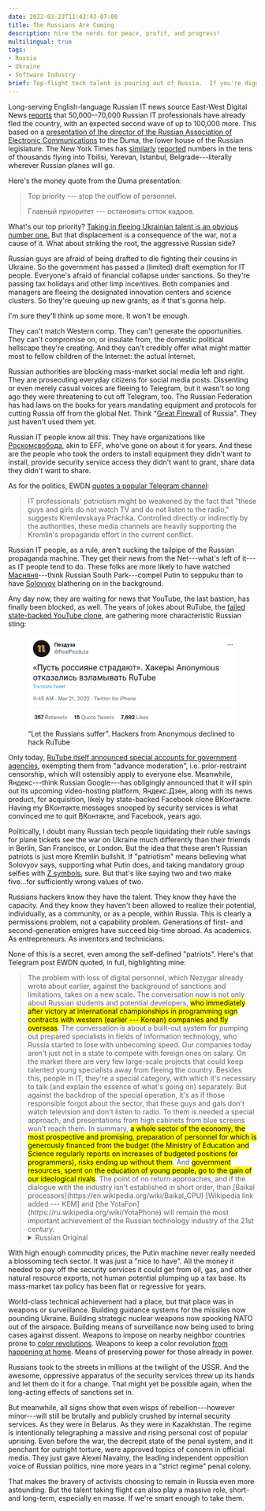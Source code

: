 ```yaml
---
date: 2022-03-23T11:43:43-07:00
title: The Russians Are Coming
description: hire the nerds for peace, profit, and progress!
multilingual: true
tags:
- Russia
- Ukraine
- Software Industry
brief: Top-flight tech talent is pouring out of Russia.  If you're digging remote work, want to boost your crew, and looking for a chance to kick Putin in the pants, hire some!
---
```


Long-serving English-language Russian IT news source East-West Digital News [reports](https://www.ewdn.com/2022/03/23/russian-it-brain-drain-accelerates-dramatically-as-economic-collapse-threatens-their-industry/) that 50,000--70,000 Russian IT professionals have already fled the country, with an expected second wave of up to 100,000 more.  This based on a [presentation of the director of the Russian Association of Electronic Communications](https://raec.ru/live/branch/12995/) to the Duma, the lower house of the Russian legislature.  The New York Times has [similarly](https://www.nytimes.com/2022/03/20/world/middleeast/ukraine-russia-armenia.html) [reported](https://www.nytimes.com/2022/03/13/world/europe/russia-exiles-putin-ukraine-war.html?referringSource=articleShare) numbers in the tens of thousands flying into Tbilisi, Yerevan, Istanbul, Belgrade---literally wherever Russian planes will go.

Here's the money quote from the Duma presentation:

<blockquote markdown="1">
Top priority --- stop the outflow of personnel.

Главный приоритет --- остановить отток кадров.
</blockquote>

What's our top priority?  [Taking in fleeing Ukrainian talent is an obvious number one.](https://www.nytimes.com/2022/03/21/business/refugees-ukraine-jobs.html)  But that displacement is a consequence of the war, not a cause of it.  What about striking the root, the aggressive Russian side?

Russian guys are afraid of being drafted to die fighting their cousins in Ukraine.  So the government has passed a (limited) draft exemption for IT people.  Everyone's afraid of financial collapse under sanctions.  So they're passing tax holidays and other limp incentives.  Both companies and managers are fleeing the designated innovation centers and science clusters.  So they're queuing up new grants, as if that's gonna help.

I'm sure they'll think up some more.  It won't be enough.

They can't match Western comp.  They can't generate the opportunities.  They can't compromise on, or insulate from, the domestic political hellscape they're creating.  And they can't credibly offer what might matter most to fellow children of the Internet: the actual Internet.

Russian authorities are blocking mass-market social media left and right.  They are prosecuting everyday citizens for social media posts.  Dissenting or even merely casual voices are fleeing to Telegram, but it wasn't so long ago they were threatening to cut off Telegram, too.  The Russian Federation has had laws on the books for years mandating equipment and protocols for cutting Russia off from the global Net.  Think "[Great Firewall](https://en.wikipedia.org/wiki/Great_Firewall) of Russia".  They just haven't used them yet.

Russian IT people know all this.  They have organizations like [Роскомсвобода](https://roskomsvoboda.org/about/en/), akin to EFF, who've gone on about it for years.  And these are the people who took the orders to install equipment they didn't want to install, provide security service access they didn't want to grant, share data they didn't want to share.

As for the politics, EWDN [quotes a popular Telegram channel](https://t.me/kremlinprachka/18002):

> IT professionals' patriotism might be weakened by the fact that "these guys and girls do not watch TV and do not listen to the radio," suggests Kremlevskaya Prachka.  Controlled directly or indirectly by the authorities, these media channels are heavily supporting the Kremlin's propaganda effort in the current conflict.

Russian IT people, as a rule, aren't sucking the tailpipe of the Russian propaganda machine.  They get their news from the Net---what's left of it---as IT people tend to do.  These folks are more likely to have watched [Масняня](https://www.youtube.com/watch?v=kzx_N8AJiKw)---think Russian South Park---compel Putin to seppuku than to have [Solovyov](https://en.wikipedia.org/wiki/Vladimir_Solovyov_(journalist)) blathering on in the background.

Any day now, they are waiting for news that YouTube, the last bastion, has finally been blocked, as well.  The years of jokes about RuTube, the [failed state-backed YouTube clone](https://www.agents.media/rutube-kremlin/), are gathering more characteristic Russian sting:

<figure>
<a href="https://twitter.com/RealPezduza/status/1505948612718649346"><img src="/images/twitter-rutube-suffer.png" alt="screenshot of tweet"></a>
<figcaption>“Let the Russians suffer”.  Hackers from Anonymous declined to hack RuTube</figcaption>
</figure>

Only today, [RuTube itself announced special accounts for government agencies](https://rb.ru/news/rutube-gosuslugi/), exempting them from "advance moderation", i.e. prior-restraint censorship, which will ostensibly apply to everyone else.  Meanwhile, Яндекс---think  Russian Google---has obligingly announced that it will spin out its upcoming video-hosting platform, Яндекс.Дзен, along with its news product, for acquisition, likely by state-backed Facebook clone ВКонтакте.  Having my ВКонтакте messages snooped by security services is what convinced me to quit ВКонтакте, and Facebook, years ago.

Politically, I doubt many Russian tech people liquidating their ruble savings for plane tickets see the war on Ukraine much differently than their friends in Berlin, San Francisco, or London.  But the idea that these aren't Russian patriots is just more Kremlin bullshit.  If "patriotism" means believing what Solovyov says, supporting what Putin does, and taking mandatory group selfies with [Z symbols](https://en.wikipedia.org/wiki/Z_(military_symbol)), sure.  But that's like saying two and two make five...for sufficiently wrong values of two.

Russians hackers know they have the talent.  They know they have the capacity.  And they know they haven't been allowed to realize their potential, individually, as a community, or as a people, within Russia.  This is clearly a permissions problem, not a capability problem.  Generations of first- and second-generation emigres have succeed big-time abroad.  As academics.  As entrepreneurs.  As inventors and technicians.

None of this is a secret, even among the self-defined "patriots".  Here's that Telegram post EWDN quoted, in full, highlighting mine:

<blockquote markdown="1">
The problem with loss of digital personnel, which Nezygar already wrote about earlier, against the background of sanctions and limitations, takes on a new scale.
The conversation now is not only about Russian students and potential developers, <mark>who immediately after victory at international championships in programming sign contracts with western (earlier --- Korean) companies and fly overseas</mark>.
The conversation is about a built-out system for pumping out prepared specialists in fields of information technology, who Russia started to lose with unbecoming speed.
Our companies today aren't just not in a state to compete with foreign ones on salary.
On the market there are very few large-scale projects that could keep talented young specialists away from fleeing the country.
Besides this, people in IT, they're a special category, with which it's necessary to talk (and explain the essence of what's going on) separately.
But against the backdrop of the special operation, it's as if those responsible forgot about the sector, that these guys and gals don't watch television and don't listen to radio.
To them is needed a special approach, and presentations from high cabinets from blue screens won't reach them.
In summary, <mark>a whole sector of the economy, the most prospective and promising, preparation of personnel for which is generously financed from the budget (the Ministry of Education and Science regularly reports on increases of budgeted positions for programmers), risks ending up without them</mark>.
And <mark>government resources, spent on the education of young people, go to the gain of our ideological rivals</mark>.
The point of no return approaches, and if the dialogue with the industry isn't established in short order, than [Baikal processors](https://en.wikipedia.org/wiki/Baikal_CPU) [Wikipedia link added --- KEM] and [the YotaFon](https://ru.wikipedia.org/wiki/YotaPhone) will remain the most important achievement of the Russian technology industry of the 21st century.

<details markdown="1">
<summary>Russian Original</summary>
Проблема с утечкой цифровых кадров, о которой уже ранее писал Незыгарь, на фоне санкций и ограничений приобретает новый масштаб.
Речь идёт теперь не только о российских студентах и перспективных разработчиках, которые сразу после побед на международных чемпионате по программированию подписывают контракты с западными (реже - корейскими) компаниями и улетают за границу.
Речь об отстроенной системе по выкачиванию подготовленных специалистов в области информационных технологий, которых Россия начала терять в какой-то неприличной скоростью.
Наши компании сегодня не просто не в состоянии конкурировать с иностранными по зарплате.
На рынке очень мало масштабных проектов, которые могли бы удержать талантливых молодых специалистов от бегства из страны. Помимо этого, люди из IT - особая категория, с которой нужно разговаривать (и объяснять суть происходящего) отдельно.
Но на фоне спецоперации ответственные за сектор как будто бы забыли, что эти парни и девушки не смотрят телевизор и не слушают радио.
К ним нужен особый подход, и указания из высоких кабинетов с голубых экранов до них не доносятся.
В итоге целый сектор экономики, самый перспективный и многообещающий, подготовка кадров к которому щедро финансируется из бюджета (Минобрнауки регулярно рапортует об увеличении бюджетных мест для программистов) рискует остаться ни с чем.
А государственные средства, потраченные на обучение молодых людей, пойдут на благо наших идеологических соперников.
Точка невозврата приближается, и если диалог с отраслью не будет налажен в ближайшее время, то процессоры Байкал и Йотафон останутся главными достижениями российской технологической отрасли в XXI веке.
</details>
</blockquote>

With high enough commodity prices, the Putin machine never really needed a blossoming tech sector.  It was just a "nice to have".  All the money it needed to pay off the security services it could get from oil, gas, and other natural resource exports, not human potential plumping up a tax base.  Its mass-market tax policy has been flat or regressive for years.

World-class technical achievement had a place, but that place was in weapons or surveillance.  Building guidance systems for the missiles now pounding Ukraine.  Building strategic nuclear weapons now spooking NATO out of the airspace.  Building means of surveillance now being used to bring cases against dissent.  Weapons to impose on nearby neighbor countries prone to [color revolutions](https://en.wikipedia.org/wiki/Colour_revolution).  Weapons to keep a color revolution [from happening at home](https://en.wikipedia.org/wiki/2011%E2%80%932013_Russian_protests).  Means of preserving power for those already in power.

Russians took to the streets in millions at the twilight of the USSR.  And the awesome, oppressive apparatus of the security services threw up its hands and let them do it for a change.  That might yet be possible again, when the long-acting effects of sanctions set in.

But meanwhile, all signs show that even wisps of rebellion---however minor---will still be brutally and publicly crushed by internal security services.  As they were in Belarus.  As they were in Kazakhstan.  The regime is intentionally telegraphing a massive and rising personal cost of popular uprising.  Even before the war, the decrepit state of the penal system, and it penchant for outright torture, were approved topics of concern in official media.  They just gave Alexei Navalny, the leading independent opposition voice of Russian politics, nine more years in a "strict regime" penal colony.

That makes the bravery of activists choosing to remain in Russia even more astounding.  But the talent taking flight can also play a massive role, short- and long-term, especially en masse.  If we're smart enough to take them.
